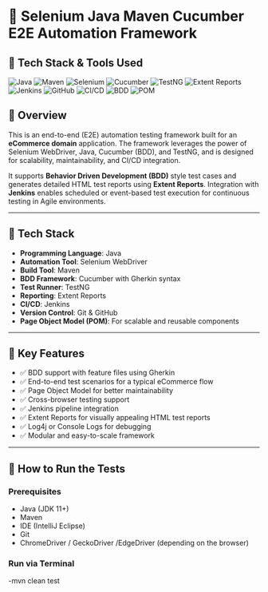 # 🛒 Selenium Java Maven Cucumber E2E Automation Framework

## 🧰 Tech Stack & Tools Used

![Java](https://img.shields.io/badge/Java-11-blue?logo=java)
![Maven](https://img.shields.io/badge/Maven-3.8.6-C71A36?logo=apachemaven)
![Selenium](https://img.shields.io/badge/Selenium-4.21.0-43B02A?logo=selenium)
![Cucumber](https://img.shields.io/badge/Cucumber-7.15.0-23D96C?logo=cucumber)
![TestNG](https://img.shields.io/badge/TestNG-7.9.0-FF6C37?logo=testng)
![Extent Reports](https://img.shields.io/badge/Extent%20Reports-5.0.9-purple)
![Jenkins](https://img.shields.io/badge/Jenkins-2.426.2-D24939?logo=jenkins)
![GitHub](https://img.shields.io/badge/GitHub-Version%20Control-181717?logo=github)
![CI/CD](https://img.shields.io/badge/CI%2FCD-Jenkins%20Integrated-blue)
![BDD](https://img.shields.io/badge/BDD-Cucumber%20%26%20Gherkin-brightgreen)
![POM](https://img.shields.io/badge/Design-Page%20Object%20Model-orange)

## 📌 Overview

This is an end-to-end (E2E) automation testing framework built for an **eCommerce domain** application. The framework leverages the power of Selenium WebDriver, Java, Cucumber (BDD), and TestNG, and is designed for scalability, maintainability, and CI/CD integration.

It supports **Behavior Driven Development (BDD)** style test cases and generates detailed HTML test reports using **Extent Reports**. Integration with **Jenkins** enables scheduled or event-based test execution for continuous testing in Agile environments.

---

## 🧰 Tech Stack

- **Programming Language**: Java  
- **Automation Tool**: Selenium WebDriver  
- **Build Tool**: Maven  
- **BDD Framework**: Cucumber with Gherkin syntax  
- **Test Runner**: TestNG  
- **Reporting**: Extent Reports  
- **CI/CD**: Jenkins  
- **Version Control**: Git & GitHub  
- **Page Object Model (POM)**: For scalable and reusable components

---

## 🧪 Key Features

- ✅ BDD support with feature files using Gherkin  
- ✅ End-to-end test scenarios for a typical eCommerce flow  
- ✅ Page Object Model for better maintainability  
- ✅ Cross-browser testing support  
- ✅ Jenkins pipeline integration  
- ✅ Extent Reports for visually appealing HTML test reports  
- ✅ Log4j or Console Logs for debugging  
- ✅ Modular and easy-to-scale framework

---

## 🚀 How to Run the Tests

### Prerequisites

- Java (JDK 11+)
- Maven
- IDE (IntelliJ Eclipse)
- Git
- ChromeDriver / GeckoDriver /EdgeDriver (depending on the browser)

### Run via Terminal

-mvn clean test
